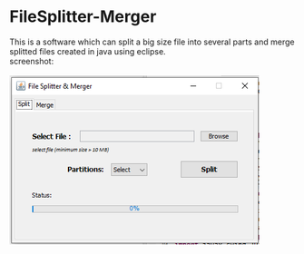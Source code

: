 # FileSplitter-Merger
This is a software which can split a big size file into several parts and merge splitted files created in java using eclipse.<br />
screenshot:<br /><br />
![ScreenShot](https://github.com/mkroxx/FileSplitter-Merger/blob/master/screenshot.png)
